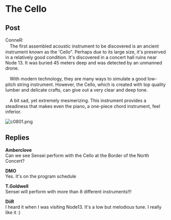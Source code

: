 # The Cello
## Post
ConneR:<br>
　The first assembled acoustic instrument to be discovered is an ancient instrument known as the 'Cello". Perhaps due to its large size, it's preserved in a relatively good condition. It's discovered in a concert hall ruins near Node 13. It was buried 45 meters deep and was detected by an unmanned drone. 

　With modern technology, they are many ways to simulate a good low-pitch string instrument. However, the Cello, which is created with top quality lumber and delicate crafts, can give out a very clear and deep tone. 

　A bit sad, yet extremely mesmerizing. This instrument provides a steadiness that makes even the piano, a one-piece chord instrument, feel inferior. 

![c0801.png](\attachments\c0801.png)
## Replies
**Amberclove**<br>
Can we see Sensei perform with the Cello at the Border of the North Concert?

**DMO**<br>
Yes. It's on the program schedule

**T.Goldwell**<br>
Sensei will perform with more than 8 different instruments!!!

**DiiR**<br>
I heard it when I was visiting Node13. It's a low but melodious tune. I really like it :)

